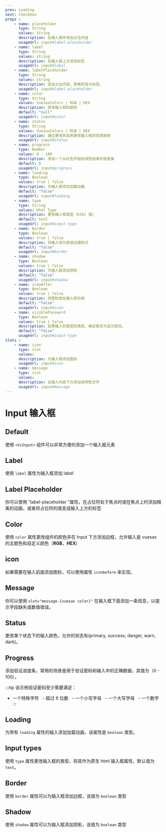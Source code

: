 ```yaml
---
prev: Loading
next: Checkbox
props : 
    - name: placeholder
      type: String
      values: String
      description: 在输入框中添加占位内容
      usageUrl: input#label-placeholder
    - name: label
      type: String
      values: string
      description: 在输入框上方添加标签
      usageUrl: input#label
    - name: labelPlaceholder
      type: String
      values: string
      description: 添加占位内容，聚焦时变为标签。
      usageUrl: input#label-placeholder
    - name: color
      type: String
      values: VuesaxColors | RGB | HEX
      description: 修改输入框的颜色
      default: "null"
      usageUrl: input#color
    - name: status
      type: String
      values: VuesaxColors | RGB | HEX
      description: 通过更改状态来更改输入框的背景颜色
      usageUrl: input#status
    - name: progress
      type: Number
      values: 0 - 100
      description: 添加一个从红色开始到绿色结束的进度条
      default: 0
      usageUrl: input#progress
    - name: loading
      type: Boolean
      values: true | false
      description: 为输入框添加加载动画
      default: "false"
      usageUrl: input#loading
    - name: type
      type: String
      values: Html Type
      description: 更改输入框类型（html 值）
      default: text
      usageUrl: input#input-type
    - name: border
      type: Boolean
      values: true | false
      description: 将输入改为底部边框样式
      default: "false"
      usageUrl: input#border
    - name: shadow
      type: Boolean
      values: true | false
      description: 为输入框添加阴影
      default: "false"
      usageUrl: input#shadow
    - name: iconAfter
      type: Boolean
      values: true | false
      description: 将图标放在输入框右侧
      default: "false"
      usageUrl: input#icon
    - name: visiblePassword
      type: Boolean
      values: true | false
      description: 如果输入的是密码类型，确定是否为显示密码。
      default: "false"
      usageUrl: input#input-type
slots : 
    - name: icon
      type: slot
      values:
      description: 为输入框添加图标
      usageUrl: input#icon
    - name: message
      type: slot
      values:
      description: 在输入内容下方添加说明性文字
      usageUrl: input#message
---
```


# Input 输入框

<card>

## Default

使用 `<VsInput>` 组件可以非常方便的添加一个输入框元素

</card>

<card subtitle="Label">

## Label

使用 `label` 属性为输入框添加 label

</card>

<card subtitle="LabelPlaceholder">

## Label Placeholder

你可以使用 "label-placeholder "属性，在占位符处于焦点时或在焦点上时添加精美的动画，或者将占位符的值变成输入上方的标签

</card>

<card subtitle="Color">

## Color

使用 `color` 属性更改组件的颜色并在 Input 下方添加边框，允许输入是 vuesax 的主题色和自定义颜色（**RGB**，**HEX**)

</card>

<card subtitle="Icon">

## icon

如果需要在输入前面添加图标，可以使用属性 `iconbefore` 来实现。

</card>

<card subtitle="Message">

## Message

你可以使用 `slot="message-{vuesax color}"` 在输入框下面添加一条信息，以提示字段缺失或数值错误。

</card>

<card subtitle="Status">

## Status

更改某个状态下的输入颜色，允许的状态有(primary, success, danger, warn, dark)。

</card>

<card subtitle="Progress">

## Progress

添加验证进度条，常用的场景是用于验证密码和输入中的正确数据，其值为（0 - 100）。

:::tip
该示例验证密码至少需要满足：

- 一个特殊字符
  - 超过 6 位数
  - 一个小写字母
  - 一个大写字母
  - 一个数字
:::

</card>

<card subtitle="Loading">

## Loading

为带有 `loading` 属性的输入添加加载动画，该属性是 `boolean` 类型。

</card>

<card subtitle="InputTypes">

## Input types

使用 `type` 属性更改输入框的类型，将其作为原生 html 输入框属性，默认值为`text`。

</card>

<card subtitle="Border">

## Border

使用 `border` 属性可以为输入框添加边框，该值为 `boolean` 类型

</card>

<card subtitle="Shadow">

## Shadow

使用 `shadow` 属性可以为输入框添加阴影，该值为 `boolean` 类型

</card>

<script setup>
import Api from "../../../../theme/global-components/template/API.tsx"
</script>

<Api/>
